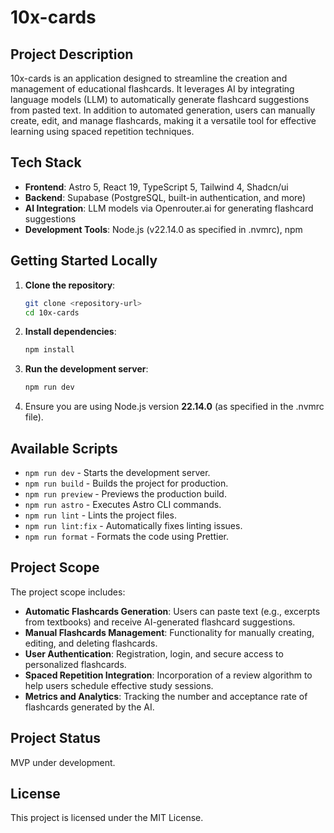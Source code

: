 # 10x-cards

## Project Description

10x-cards is an application designed to streamline the creation and management of educational flashcards. It leverages AI by integrating language models (LLM) to automatically generate flashcard suggestions from pasted text. In addition to automated generation, users can manually create, edit, and manage flashcards, making it a versatile tool for effective learning using spaced repetition techniques.

## Tech Stack

- **Frontend**: Astro 5, React 19, TypeScript 5, Tailwind 4, Shadcn/ui
- **Backend**: Supabase (PostgreSQL, built-in authentication, and more)
- **AI Integration**: LLM models via Openrouter.ai for generating flashcard suggestions
- **Development Tools**: Node.js (v22.14.0 as specified in .nvmrc), npm

## Getting Started Locally

1. **Clone the repository**:
   ```bash
   git clone <repository-url>
   cd 10x-cards
   ```
2. **Install dependencies**:
   ```bash
   npm install
   ```
3. **Run the development server**:
   ```bash
   npm run dev
   ```
4. Ensure you are using Node.js version **22.14.0** (as specified in the .nvmrc file).

## Available Scripts

- `npm run dev` - Starts the development server.
- `npm run build` - Builds the project for production.
- `npm run preview` - Previews the production build.
- `npm run astro` - Executes Astro CLI commands.
- `npm run lint` - Lints the project files.
- `npm run lint:fix` - Automatically fixes linting issues.
- `npm run format` - Formats the code using Prettier.

## Project Scope

The project scope includes:

- **Automatic Flashcards Generation**: Users can paste text (e.g., excerpts from textbooks) and receive AI-generated flashcard suggestions.
- **Manual Flashcards Management**: Functionality for manually creating, editing, and deleting flashcards.
- **User Authentication**: Registration, login, and secure access to personalized flashcards.
- **Spaced Repetition Integration**: Incorporation of a review algorithm to help users schedule effective study sessions.
- **Metrics and Analytics**: Tracking the number and acceptance rate of flashcards generated by the AI.

## Project Status

MVP under development.

## License

This project is licensed under the MIT License.
